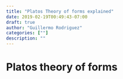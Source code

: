 ```yaml
---
title: "Platos Theory of forms explained"
date: 2019-02-19T00:49:43-07:00
draft: true
author: "Guillermo Rodriguez"
categories: [""]
description: ""
---
```


# Platos theory of forms
